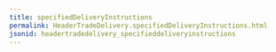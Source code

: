 ```yaml
---
title: specifiedDeliveryInstructions
permalink: HeaderTradeDelivery.specifiedDeliveryInstructions.html
jsonid: headertradedelivery_specifieddeliveryinstructions
---
```

